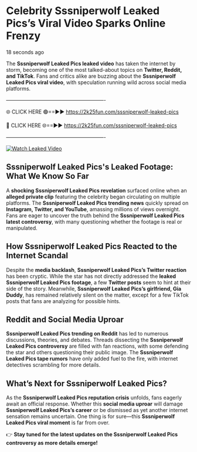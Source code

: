 # Celebrity Sssniperwolf Leaked Pics’s Viral Video Sparks Online Frenzy

18 seconds ago

The **Sssniperwolf Leaked Pics leaked video** has taken the internet by storm, becoming one of the most talked-about topics on **Twitter, Reddit, and TikTok**. Fans and critics alike are buzzing about the **Sssniperwolf Leaked Pics viral video**, with speculation running wild across social media platforms.

———————————————————-

🌐 CLICK HERE 🟢==►► https://2k25fun.com/sssniperwolf-leaked-pics

🔴 CLICK HERE 🌐==►► https://2k25fun.com/sssniperwolf-leaked-pics

———————————————————-

[![Watch Leaked Video](https://miro.medium.com/v2/resize:fit:828/format:webp/1*cilzJN44JGOrTw9NJCrNHA.gif "Watch Leaked Video")](https://2k25fun.com/sssniperwolf-leaked-pics)

## **Sssniperwolf Leaked Pics's Leaked Footage: What We Know So Far**  
A **shocking Sssniperwolf Leaked Pics revelation** surfaced online when an **alleged private clip** featuring the celebrity began circulating on multiple platforms. The **Sssniperwolf Leaked Pics trending news** quickly spread on **Instagram, Twitter, and YouTube**, amassing millions of views overnight. Fans are eager to uncover the truth behind the **Sssniperwolf Leaked Pics latest controversy**, with many questioning whether the footage is real or manipulated.  

## **How Sssniperwolf Leaked Pics Reacted to the Internet Scandal**  
Despite the **media backlash**, **Sssniperwolf Leaked Pics’s Twitter reaction** has been cryptic. While the star has not directly addressed the **leaked Sssniperwolf Leaked Pics footage**, a few **Twitter posts** seem to hint at their side of the story. Meanwhile, **Sssniperwolf Leaked Pics’s girlfriend, Gia Duddy**, has remained relatively silent on the matter, except for a few TikTok posts that fans are analyzing for possible hints.  

## **Reddit and Social Media Uproar**  
**Sssniperwolf Leaked Pics trending on Reddit** has led to numerous discussions, theories, and debates. Threads dissecting the **Sssniperwolf Leaked Pics controversy** are filled with fan reactions, with some defending the star and others questioning their public image. The **Sssniperwolf Leaked Pics tape rumors** have only added fuel to the fire, with internet detectives scrambling for more details.  

## **What’s Next for Sssniperwolf Leaked Pics?**  
As the **Sssniperwolf Leaked Pics reputation crisis** unfolds, fans eagerly await an official response. Whether this **social media uproar** will damage **Sssniperwolf Leaked Pics’s career** or be dismissed as yet another internet sensation remains uncertain. One thing is for sure—this **Sssniperwolf Leaked Pics viral moment** is far from over.  

👉 **Stay tuned for the latest updates on the Sssniperwolf Leaked Pics controversy as more details emerge!**  